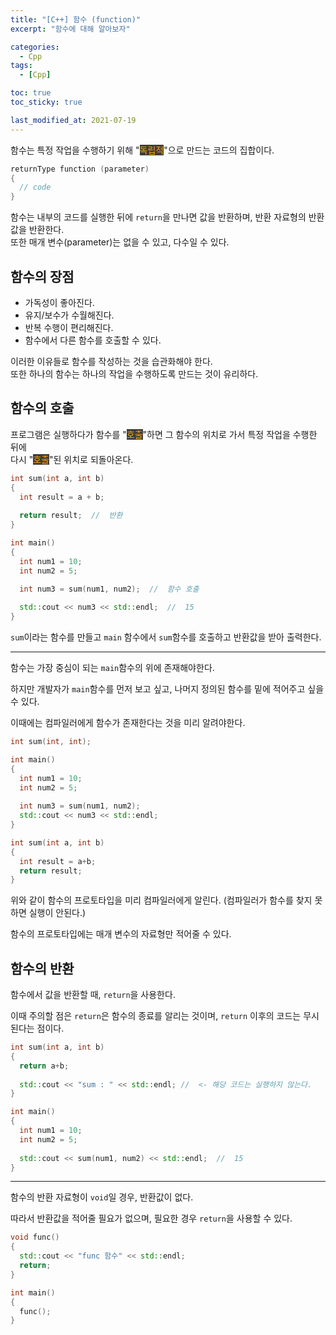 ```yaml
---
title: "[C++] 함수 (function)"
excerpt: "함수에 대해 알아보자"

categories:
  - Cpp
tags:
  - [Cpp]

toc: true
toc_sticky: true

last_modified_at: 2021-07-19
---
```


함수는 특정 작업을 수행하기 위해 "<mark style="background-color: #3e3e3e; color: orange;">독립적</mark>"으로 만드는 코드의 집합이다.

```cpp
returnType function (parameter)
{
  // code
}
```

함수는 내부의 코드를 실행한 뒤에 `return`을 만나면 값을 반환하며, 반환 자료형의 반환값을 반환한다.   
또한 매개 변수(parameter)는 없을 수 있고, 다수일 수 있다.

## 함수의 장점

* 가독성이 좋아진다.
* 유지/보수가 수월해진다.
* 반복 수행이 편리해진다.
* 함수에서 다른 함수를 호출할 수 있다.

이러한 이유들로 함수를 작성하는 것을 습관화해야 한다.   
또한 하나의 함수는 하나의 작업을 수행하도록 만드는 것이 유리하다.

## 함수의 호출

프로그램은 실행하다가 함수를 "<mark style="background-color: #3e3e3e; color: orange;">호출</mark>"하면 그 함수의 위치로 가서 특정 작업을 수행한 뒤에   
다시 "<mark style="background-color: #3e3e3e; color: orange;">호출</mark>"된 위치로 되돌아온다.

```cpp
int sum(int a, int b)
{
  int result = a + b;
  
  return result;  //  반환
}

int main()
{
  int num1 = 10;
  int num2 = 5;
  
  int num3 = sum(num1, num2);  //  함수 호출

  std::cout << num3 << std::endl;  //  15
}
```

`sum`이라는 함수를 만들고 `main` 함수에서 `sum`함수를 호출하고 반환값을 받아 출력한다.

___

함수는 가장 중심이 되는 `main`함수의 위에 존재해야한다.

하지만 개발자가 `main`함수를 먼저 보고 싶고, 나머지 정의된 함수를 밑에 적어주고 싶을 수 있다.

이때에는 컴파일러에게 함수가 존재한다는 것을 미리 알려야한다.

```cpp
int sum(int, int);

int main()
{
  int num1 = 10;
  int num2 = 5;
  
  int num3 = sum(num1, num2);
  std::cout << num3 << std::endl;
}

int sum(int a, int b)
{
  int result = a+b;
  return result;
}
```

위와 같이 함수의 프로토타입을 미리 컴파일러에게 알린다. (컴파일러가 함수를 찾지 못하면 실행이 안된다.)

함수의 프로토타입에는 매개 변수의 자료형만 적어줄 수 있다.

## 함수의 반환

함수에서 값을 반환할 때, `return`을 사용한다.

이때 주의할 점은 `return`은 함수의 종료를 알리는 것이며, `return` 이후의 코드는 무시된다는 점이다.

```cpp
int sum(int a, int b)
{
  return a+b;
  
  std::cout << "sum : " << std::endl; //  <- 해당 코드는 실행하지 않는다.
}

int main()
{
  int num1 = 10;
  int num2 = 5;
  
  std::cout << sum(num1, num2) << std::endl;  //  15
}
```

___

함수의 반환 자료형이 `void`일 경우, 반환값이 없다.

따라서 반환값을 적어줄 필요가 없으며, 필요한 경우 `return`을 사용할 수 있다.

```cpp
void func()
{
  std::cout << "func 함수" << std::endl;
  return;
}

int main()
{
  func();
}
```